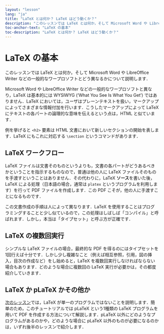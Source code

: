 ```yaml
---
layout: "lesson"
lang: "ja"
title: "LaTeX とは何か？ LaTeX はどう動くか？"
description: "このレッスンでは LaTeX とは何か，そして Microsoft Word や LibreOffice Writer などの一般的なワープロソフトとどう異なるかについて説明します．"
toc-anchor-text: "LaTeX の基本"
toc-description: "LaTeX とは何か？ LaTeX はどう動くか？"
---
```


# LaTeX の基本

<span class="summary">このレッスンでは LaTeX とは何か，そして Microsoft Word や LibreOffice Writer などの一般的なワープロソフトとどう異なるかについて説明します．</span>

Microsoft Word や LibreOffice Writer などの一般的なワープロソフトと異なり，LaTeX は基本的には WYSIWYG (‘What You See Is What You Get’) ではありません．LaTeX においては，ユーザはプレーンテキストを扱い，マークアップによってさまざまな情報付加を行います．こうしたマークアップによって LaTeX にテキストの各パートの論理的な意味を伝えるという点は，HTML と似ています．

例を挙げると `<h2>` 要素は HTML 文書において新しいセクションの開始を表します．LaTeX にもこれに対応する `\section` というコマンドがあります．

## LaTeX ワークフロー

LaTeX ファイルは文書そのものというよりも，文書の各パートがどうあるべきかということを指示するものなので，普通は他の人に LaTeX ファイルそのものを手渡すということはありません．その代わりに，LaTeX **ソース**を書いた後，LaTeX による処理（日本語の場合，通常は `platex` というプログラムを利用します）を行って PDF ファイルを作成します．この PDF こそが，他の人に手渡すことになるものです．

この文書作成の手順は人によって異なります．LaTeX を使用することはプログラミングすることと少し似ているので，この処理はしばしば「コンパイル」と呼ばれます．しかし，本当は「タイプセット」と呼ぶ方が正確です．

## LaTeX の複数回実行

シンプルな LaTeX ファイルの場合，最終的な PDF を得るのにはタイプセットを1回行えば十分です．しかし少し複雑なこと（例えば相互参照，引用，図の挿入，目次の作成など）をし始めると，LaTeX を複数回実行しなければならない場合もあります．どのような場合に複数回の LaTeX 実行が必要かは，その都度紹介していきます．

## LaTeX か pLaTeX かその他か

[次のレッスン](lesson-02)では，LaTeX が単一のプログラムではないことを説明します．簡単のため，このチュートリアルでは pLaTeX という1種類の LaTeX プログラムを用いて PDF を作成する方法について解説します．pLaTeX 以外にどのようなプログラムがあるのかや，どのような場合に pLaTeX 以外のものが必要になるのかは，いずれ後半のレッスンで紹介します．
